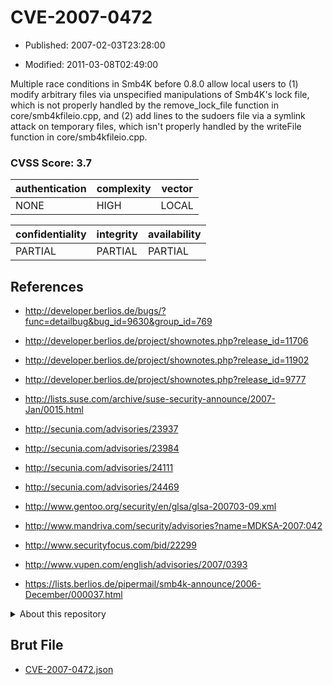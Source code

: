 # CVE-2007-0472

- Published: 2007-02-03T23:28:00

- Modified: 2011-03-08T02:49:00

Multiple race conditions in Smb4K before 0.8.0 allow local users to (1) modify arbitrary files via unspecified manipulations of Smb4K's lock file, which is not properly handled by the remove_lock_file function in core/smb4kfileio.cpp, and (2) add lines to the sudoers file via a symlink attack on temporary files, which isn't properly handled by the writeFile function in core/smb4kfileio.cpp.

### CVSS Score: **3.7**

| authentication | complexity | vector |
| --- | --- | --- |
| NONE | HIGH | LOCAL |

| confidentiality | integrity | availability |
| --- | --- | --- |
| PARTIAL | PARTIAL | PARTIAL |

## References

* http://developer.berlios.de/bugs/?func=detailbug&bug_id=9630&group_id=769

* http://developer.berlios.de/project/shownotes.php?release_id=11706

* http://developer.berlios.de/project/shownotes.php?release_id=11902

* http://developer.berlios.de/project/shownotes.php?release_id=9777

* http://lists.suse.com/archive/suse-security-announce/2007-Jan/0015.html

* http://secunia.com/advisories/23937

* http://secunia.com/advisories/23984

* http://secunia.com/advisories/24111

* http://secunia.com/advisories/24469

* http://www.gentoo.org/security/en/glsa/glsa-200703-09.xml

* http://www.mandriva.com/security/advisories?name=MDKSA-2007:042

* http://www.securityfocus.com/bid/22299

* http://www.vupen.com/english/advisories/2007/0393

* https://lists.berlios.de/pipermail/smb4k-announce/2006-December/000037.html

<details>
<summary>About this repository</summary> 

  This repository is part of the project [Live Hack CVE](https://github.com/Live-Hack-CVE). Main website can be found [www.live-hack.org](https://www.live-hack.org) 
  
  Made by [Sn0wAlice](https://github.com/Sn0wAlice) for the people that care about security and need to have a feed of the latest CVEs. Hope you enjoy it, don't forget to star the repo and follow me on [Twitter](https://twitter.com/Sn0wAlice) and [Github](https://github.com/Sn0wAlice). And that is my [personnal website](https://www.alice-snow.me/)

  - [Home Page](https://github.com/Live-Hack-CVE)
  - [Framework](https://github.com/Live-Hack-CVE/cve-framework)
  - [CVE database](https://github.com/Live-Hack-CVE/full_database)
  - [Changelog](https://github.com/Live-Hack-CVE/Changelog)
</details>

## Brut File

* [CVE-2007-0472.json](https://raw.githubusercontent.com/Live-Hack-CVE/full_database/main/cves/2007/CVE-2007-0472.json)


